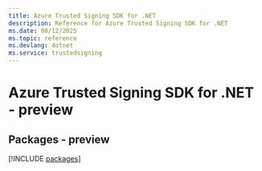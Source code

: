 ```yaml
---
title: Azure Trusted Signing SDK for .NET
description: Reference for Azure Trusted Signing SDK for .NET
ms.date: 08/12/2025
ms.topic: reference
ms.devlang: dotnet
ms.service: trustedsigning
---
```

# Azure Trusted Signing SDK for .NET - preview
## Packages - preview
[!INCLUDE [packages](trusted-signing-index.md)]